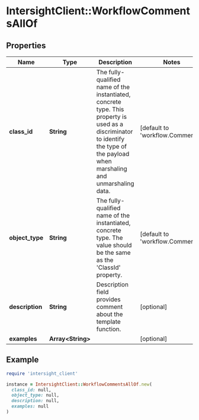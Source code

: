 # IntersightClient::WorkflowCommentsAllOf

## Properties

| Name | Type | Description | Notes |
| ---- | ---- | ----------- | ----- |
| **class_id** | **String** | The fully-qualified name of the instantiated, concrete type. This property is used as a discriminator to identify the type of the payload when marshaling and unmarshaling data. | [default to &#39;workflow.Comments&#39;] |
| **object_type** | **String** | The fully-qualified name of the instantiated, concrete type. The value should be the same as the &#39;ClassId&#39; property. | [default to &#39;workflow.Comments&#39;] |
| **description** | **String** | Description field provides comment about the template function. | [optional] |
| **examples** | **Array&lt;String&gt;** |  | [optional] |

## Example

```ruby
require 'intersight_client'

instance = IntersightClient::WorkflowCommentsAllOf.new(
  class_id: null,
  object_type: null,
  description: null,
  examples: null
)
```


